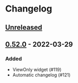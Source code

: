 # Changelog

## [Unreleased](https://github.com/org/repo/compare/0.52.0...master)

## [0.52.0](https://github.com/org/repo/compare/0.51.0...0.52.0) - 2022-03-29

### Added

- ViewOnly widget (#119)
- Automatic changelog (#121)
